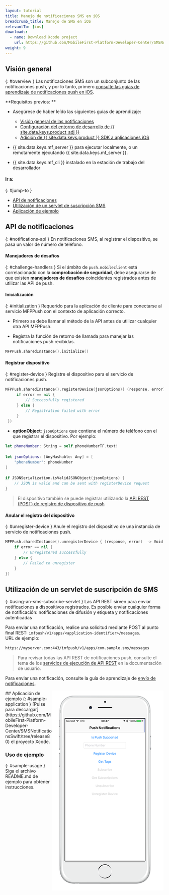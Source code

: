 ```yaml
---
layout: tutorial
title: Manejo de notificaciones SMS en iOS
breadcrumb_title: Manejo de SMS en iOS
relevantTo: [ios]
downloads:
  - name: Download Xcode project
    url: https://github.com/MobileFirst-Platform-Developer-Center/SMSNotificationsSwift/tree/release80
weight: 9
---
```

<!-- NLS_CHARSET=UTF-8 -->
## Visión general
{: #overview }
Las notificaciones SMS son un subconjunto de las notificaciones push, y por lo tanto, primero [consulte las guías de aprendizaje de notificaciones push en iOS](../../).


**Requisitos previos: **

* Asegúrese de haber leído las siguientes guías de aprendizaje:

  * [Visión general de las notificaciones](../../)
  * [Configuración del entorno de desarrollo de {{ site.data.keys.product_adj }}](../../../installation-configuration/#installing-a-development-environment)
  * [Adición de {{ site.data.keys.product }} SDK a aplicaciones iOS](../../../application-development/sdk/ios)
* {{ site.data.keys.mf_server }} para ejecutar localmente, o un remotamente ejecutando {{ site.data.keys.mf_server }}.
* {{ site.data.keys.mf_cli }} instalado en la estación de trabajo del desarrollador

#### Ir a: 
{: #jump-to }
* [API de notificaciones](#notifications-api)   
* [Utilización de un servlet de suscripción SMS](#using-an-sms-subscribe-servlet)     
* [Aplicación de ejemplo](#sample-application)

## API de notificaciones
{: #notifications-api }
En notificaciones SMS, al registrar el dispositivo, se pasa un valor de número de teléfono.


#### Manejadores de desafíos
{: #challenge-handlers }
Si el ámbito de `push.mobileclient` está correlacionado con la **comprobación de seguridad**, debe asegurarse de que existen **manejadores de desafíos** coincidentes registrados antes de utilizar las API de push.


#### Inicialización
{: #initialization }
Requerido para la aplicación de cliente para conectarse al servicio MFPPush con el contexto de aplicación correcto. 

* Primero se debe llamar al método de la API antes de utilizar cualquier otra API MFPPush.

* Registra la función de retorno de llamada para manejar las notificaciones push recibidas. 

```swift
MFPPush.sharedInstance().initialize()
```

#### Registrar dispositivo
{: #register-device }
Registre el dispositivo para el servicio de notificaciones push. 

```swift
MFPPush.sharedInstance().registerDevice(jsonOptions){ (response, error) -> Void in
     if error == nil {
         // Successfully registered
     } else {
         // Registration failed with error
     }
 })
```

* **optionObject**: `jsonOptions` que contiene el número de teléfono con el que registrar el dispositivo. Por ejemplo:

```swift
let phoneNumber: String = self.phoneNumberTF.text!

let jsonOptions: [AnyHashable: Any] = [
    "phoneNumber": phoneNumber
]

if JSONSerialization.isValidJSONObject(jsonOptions) {
    // JSON is valid and can be sent with registerDevice request
}

```

> El dispositivo también se puede registrar utilizando la [API REST (POST) de registro de dispositivo de push](http://www.ibm.com/support/knowledgecenter/en/SSHS8R_8.0.0/com.ibm.worklight.apiref.doc/rest_runtime/r_restapi_push_device_registration_post.html)
#### Anular el registro del dispositivo
{: #unregister-device }
Anule el registro del dispositivo de una instancia de servicio de notificaciones push. 

```swift
MFPPush.sharedInstance().unregisterDevice { (response, error)  -> Void in
    if error == nil {
        // Unregistered successfully
    } else {
        // Failed to unregister
    }
})
```

## Utilización de un servlet de suscripción de SMS
{: #using-an-sms-subscribe-servlet }
Las API REST sirven para enviar notificaciones a dispositivos registrados.
Es posible enviar cualquier forma de notificación: notificaciones de difusión y etiqueta y notificaciones autenticadas


Para enviar una notificación, realice una solicitud mediante POST al punto final REST:
`imfpush/v1/apps/<application-identifier>/messages`.  
URL de ejemplo:


```bash
https://myserver.com:443/imfpush/v1/apps/com.sample.sms/messages
```

> Para revisar todas las API REST de notificaciones push, consulte el tema de los <a href="https://www.ibm.com/support/knowledgecenter/SSHS8R_8.0.0/com.ibm.worklight.apiref.doc/rest_runtime/c_restapi_runtime.html">servicios de ejecución de API REST</a> en la documentación de usuario.


Para enviar una notificación, consulte la guía de aprendizaje de [envío de notificaciones](../../sending-notifications).


<img alt="Imagen de la aplicación de ejemplo" src="sample-app.png" style="float:right"/>
## Aplicación de ejemplo
{: #sample-application }
[Pulse para descargar](https://github.com/MobileFirst-Platform-Developer-Center/SMSNotificationsSwift/tree/release80) el proyecto Xcode.


### Uso de ejemplo
{: #sample-usage }
Siga el archivo README.md de ejemplo para obtener instrucciones.

